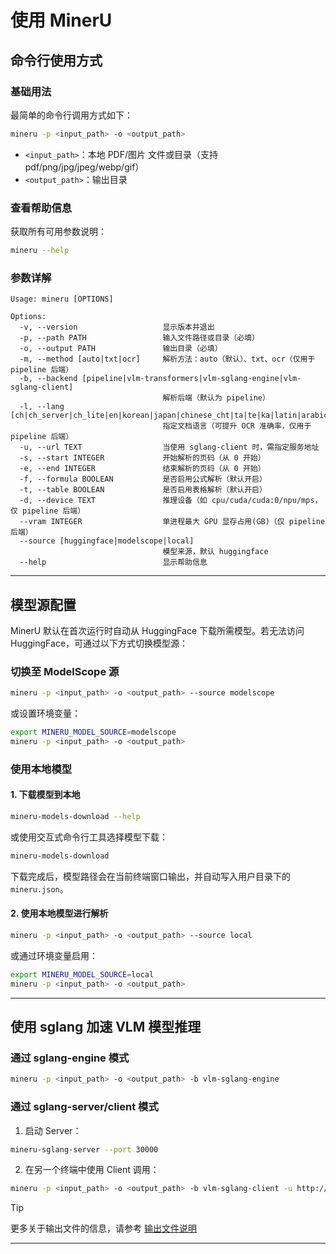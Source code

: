 # 使用 MinerU

## 命令行使用方式

### 基础用法

最简单的命令行调用方式如下：

```bash
mineru -p <input_path> -o <output_path>
```

- `<input_path>`：本地 PDF/图片 文件或目录（支持 pdf/png/jpg/jpeg/webp/gif）
- `<output_path>`：输出目录

### 查看帮助信息

获取所有可用参数说明：

```bash
mineru --help
```

### 参数详解

```text
Usage: mineru [OPTIONS]

Options:
  -v, --version                   显示版本并退出
  -p, --path PATH                 输入文件路径或目录（必填）
  -o, --output PATH               输出目录（必填）
  -m, --method [auto|txt|ocr]     解析方法：auto（默认）、txt、ocr（仅用于 pipeline 后端）
  -b, --backend [pipeline|vlm-transformers|vlm-sglang-engine|vlm-sglang-client]
                                  解析后端（默认为 pipeline）
  -l, --lang [ch|ch_server|ch_lite|en|korean|japan|chinese_cht|ta|te|ka|latin|arabic|east_slavic|cyrillic|devanagari]
                                  指定文档语言（可提升 OCR 准确率，仅用于 pipeline 后端）
  -u, --url TEXT                  当使用 sglang-client 时，需指定服务地址
  -s, --start INTEGER             开始解析的页码（从 0 开始）
  -e, --end INTEGER               结束解析的页码（从 0 开始）
  -f, --formula BOOLEAN           是否启用公式解析（默认开启）
  -t, --table BOOLEAN             是否启用表格解析（默认开启）
  -d, --device TEXT               推理设备（如 cpu/cuda/cuda:0/npu/mps，仅 pipeline 后端）
  --vram INTEGER                  单进程最大 GPU 显存占用(GB)（仅 pipeline 后端）
  --source [huggingface|modelscope|local]
                                  模型来源，默认 huggingface
  --help                          显示帮助信息
```

---

## 模型源配置

MinerU 默认在首次运行时自动从 HuggingFace 下载所需模型。若无法访问 HuggingFace，可通过以下方式切换模型源：

### 切换至 ModelScope 源

```bash
mineru -p <input_path> -o <output_path> --source modelscope
```

或设置环境变量：

```bash
export MINERU_MODEL_SOURCE=modelscope
mineru -p <input_path> -o <output_path>
```

### 使用本地模型

#### 1. 下载模型到本地

```bash
mineru-models-download --help
```

或使用交互式命令行工具选择模型下载：

```bash
mineru-models-download
```

下载完成后，模型路径会在当前终端窗口输出，并自动写入用户目录下的 `mineru.json`。

#### 2. 使用本地模型进行解析

```bash
mineru -p <input_path> -o <output_path> --source local
```

或通过环境变量启用：

```bash
export MINERU_MODEL_SOURCE=local
mineru -p <input_path> -o <output_path>
```

---

## 使用 sglang 加速 VLM 模型推理

### 通过 sglang-engine 模式

```bash
mineru -p <input_path> -o <output_path> -b vlm-sglang-engine
```

### 通过 sglang-server/client 模式

1. 启动 Server：

```bash
mineru-sglang-server --port 30000
```

2. 在另一个终端中使用 Client 调用：

```bash
mineru -p <input_path> -o <output_path> -b vlm-sglang-client -u http://127.0.0.1:30000
```

> [!TIP]
> 更多关于输出文件的信息，请参考 [输出文件说明](docs/output_file_zh_cn.md)

---
